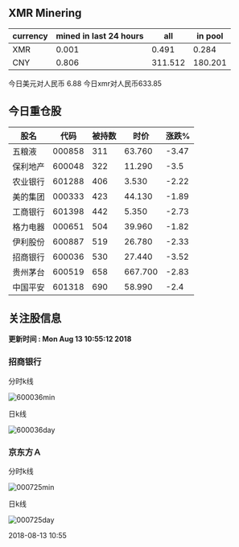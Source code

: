 ## XMR Minering

|currency|mined in last 24 hours|all|in pool|
|---|---|---|---|
|XMR|0.001|0.491|0.284|
|CNY|0.806|311.512|180.201|

今日美元对人民币 6.88	今日xmr对人民币633.85


## 今日重仓股 

|股名|代码|被持数|时价|涨跌%|
|---|---|---|---|---|
|五粮液|000858|311|63.760|-3.47|
|保利地产|600048|322|11.290|-3.5|
|农业银行|601288|406|3.530|-2.22|
|美的集团|000333|423|44.130|-1.89|
|工商银行|601398|442|5.350|-2.73|
|格力电器|000651|504|39.960|-1.82|
|伊利股份|600887|519|26.780|-2.33|
|招商银行|600036|530|27.440|-3.52|
|贵州茅台|600519|658|667.700|-2.83|
|中国平安|601318|690|58.990|-2.4|

## 关注股信息
**更新时间 : Mon Aug 13 10:55:12 2018**
### 招商银行 
分时k线

![600036min](http://image.sinajs.cn/newchart/min/n/sh600036.gif)

日k线

![600036day](http://image.sinajs.cn/newchart/daily/n/sh600036.gif)

### 京东方Ａ 
分时k线

![000725min](http://image.sinajs.cn/newchart/min/n/sz000725.gif)

日k线

![000725day](http://image.sinajs.cn/newchart/daily/n/sz000725.gif)

2018-08-13 10:55